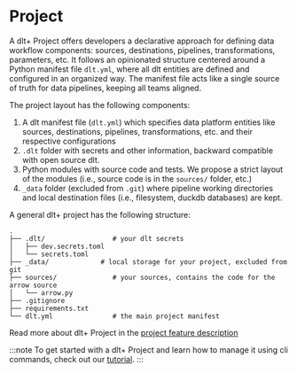 # Project

A dlt+ Project offers developers a declarative approach for defining data workflow components: sources, destinations, pipelines, transformations, parameters, etc. It follows an opinionated structure centered around a Python manifest file `dlt.yml`, where all dlt entities are defined and configured in an organized way. The manifest file acts like a single source of truth for data pipelines, keeping all teams aligned.

The project layout has the following components:

1. A dlt manifest file (`dlt.yml`) which specifies data platform entities like sources, destinations, pipelines, transformations, etc. and their respective configurations
2. `.dlt` folder with secrets and other information, backward compatible with open source dlt.
3. Python modules with source code and tests. We propose a strict layout of the modules (i.e., source code is in the `sources/` folder, etc.)
4. `_data` folder (excluded from `.git`) where pipeline working directories and local destination files (i.e., filesystem, duckdb databases) are kept.

A general dlt+ project has the following structure:

```text
.
├── .dlt/                 # your dlt secrets
│   ├── dev.secrets.toml
│   └── secrets.toml
├── _data/             # local storage for your project, excluded from git
├── sources/              # your sources, contains the code for the arrow source
│   └── arrow.py
├── .gitignore
├── requirements.txt
└── dlt.yml               # the main project manifest
```

Read more about dlt+ Project in the [project feature description](../features/project)

:::note
To get started with a dlt+ Project and learn how to manage it using cli commands, check out our [tutorial](../getting-started/tutorial.md).
:::
